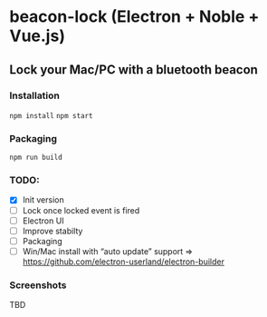 # beacon-lock (Electron + Noble + Vue.js)
## Lock your Mac/PC with a bluetooth beacon

### Installation
`npm install`
`npm start`

### Packaging
`npm run build`

### TODO:
- [x] Init version
- [ ] Lock once locked event is fired
- [ ] Electron UI
- [ ] Improve stabilty
- [ ] Packaging
- [ ] Win/Mac install with “auto update” support =>  https://github.com/electron-userland/electron-builder

### Screenshots
TBD
<!-- ![Alt text](https://github.com/vlewin/electron-tray-player/blob/master/images/Screenshot.png?raw=true "Optional Title") -->

<!-- ![Alt text](https://github.com/vlewin/electron-tray-player/blob/master/images/Screenshot2.png?raw=true "Optional Title") -->
